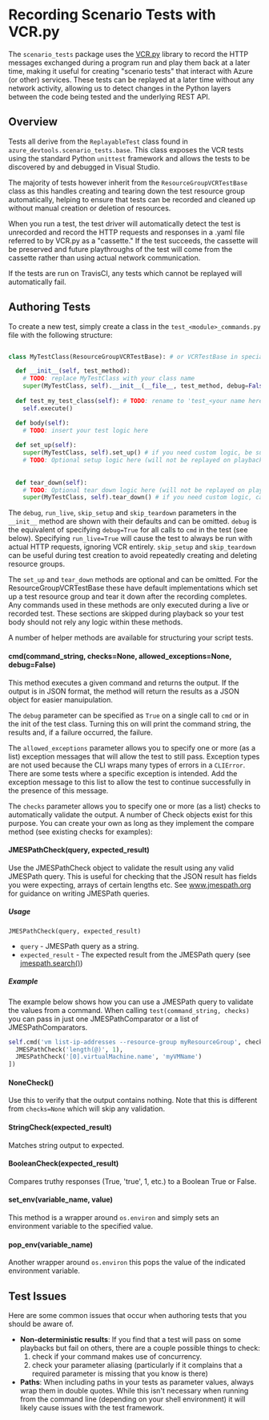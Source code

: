 ﻿Recording Scenario Tests with VCR.py
========================================

The `scenario_tests` package uses the [VCR.py](https://pypi.python.org/pypi/vcrpy) library to record the HTTP messages exchanged during a program run and play them back at a later time, making it useful for creating "scenario tests" that interact with Azure (or other) services. These tests can be replayed at a later time without any network activity, allowing us to detect changes in the Python layers between the code being tested and the underlying REST API.

## Overview

Tests all derive from the `ReplayableTest` class found in `azure_devtools.scenario_tests.base`. This class exposes the VCR tests using the standard Python `unittest` framework and allows the tests to be discovered by and debugged in Visual Studio.

The majority of tests however inherit from the `ResourceGroupVCRTestBase` class as this handles creating and tearing down the test resource group automatically, helping to ensure that tests can be recorded and cleaned up without manual creation or deletion of resources.

When you run a test, the test driver will automatically detect the test is unrecorded and record the HTTP requests and responses in a .yaml file referred to by VCR.py as a "cassette." If the test succeeds, the cassette will be preserved and future playthroughs of the test will come from the cassette rather than using actual network communication.

If the tests are run on TravisCI, any tests which cannot be replayed will automatically fail. 

## Authoring Tests

To create a new test, simply create a class in the `test_<module>_commands.py` file with the following structure:

```Python

class MyTestClass(ResourceGroupVCRTestBase): # or VCRTestBase in special circumstances

  def __init__(self, test_method):
    # TODO: replace MyTestClass with your class name
    super(MyTestClass, self).__init__(__file__, test_method, debug=False, run_live=False, skip_setup=False, skip_teardown=False)
      
  def test_my_test_class(self): # TODO: rename to 'test_<your name here>'
    self.execute()

  def body(self):
    # TODO: insert your test logic here
    
  def set_up(self):
    super(MyTestClass, self).set_up() # if you need custom logic, be sure to call the base class version first
    # TODO: Optional setup logic here (will not be replayed on playback)
    
    
  def tear_down(self):
    # TODO: Optional tear down logic here (will not be replayed on playback)
    super(MyTestClass, self).tear_down() # if you need custom logic, call the base class version last
```

The `debug`, `run_live`, `skip_setup` and `skip_teardown` parameters in the `__init__` method are shown with their defaults and can be omitted. `debug` is the equivalent of specifying `debug=True` for all calls to `cmd` in the test (see below). Specifying `run_live=True` will cause the test to always be run with actual HTTP requests, ignoring VCR entirely. `skip_setup` and `skip_teardown` can be useful during test creation to avoid repeatedly creating and deleting resource groups.

The `set_up` and `tear_down` methods are optional and can be omitted. For the ResourceGroupVCRTestBase these have default implementations which set up a test resource group and tear it down after the recording completes. Any commands used in these methods are only executed during a live or recorded test. These sections are skipped during playback so your test body should not rely any logic within these methods.

A number of helper methods are available for structuring your script tests.

#### cmd(command_string, checks=None, allowed_exceptions=None, debug=False)

This method executes a given command and returns the output. If the output is in JSON format, the method will return the results as a JSON object for easier manuipulation.

The `debug` parameter can be specified as `True` on a single call to `cmd` or in the init of the test class. Turning this on will print the command string, the results and, if a failure occurred, the failure.

The `allowed_exceptions` parameter allows you to specify one or more (as a list) exception messages that will allow the test to still pass. Exception types are not used because the CLI wraps many types of errors in a `CLIError`. There are some tests where a specific exception is intended. Add the exception message to this list to allow the test to continue successfully in the presence of this message.

The `checks` parameter allows you to specify one or more (as a list) checks to automatically validate the output. A number of Check objects exist for this purpose. You can create your own as long as they implement the compare method (see existing checks for examples):

#### JMESPathCheck(query, expected_result)

Use the JMESPathCheck object to validate the result using any valid JMESPath query. This is useful for checking that the JSON result has fields you were expecting, arrays of certain lengths etc. See www.jmespath.org for guidance on writing JMESPath queries.

##### Usage
```
JMESPathCheck(query, expected_result)
```
- `query` - JMESPath query as a string.
- `expected_result` - The expected result from the JMESPath query (see [jmespath.search()](https://github.com/jmespath/jmespath.py#api))

##### Example

The example below shows how you can use a JMESPath query to validate the values from a command.
When calling `test(command_string, checks)` you can pass in just one JMESPathComparator or a list of JMESPathComparators.

```Python
self.cmd('vm list-ip-addresses --resource-group myResourceGroup', checks=[
  JMESPathCheck('length(@)', 1),
  JMESPathCheck('[0].virtualMachine.name', 'myVMName')
])
```
#### NoneCheck()

Use this to verify that the output contains nothing. Note that this is different from `checks=None` which will skip any validation.

#### StringCheck(expected_result)

Matches string output to expected.

#### BooleanCheck(expected_result)

Compares truthy responses (True, 'true', 1, etc.) to a Boolean True or False.

#### set_env(variable_name, value)

This method is a wrapper around `os.environ` and simply sets an environment variable to the specified value.

#### pop_env(variable_name)

Another wrapper around `os.environ` this pops the value of the indicated environment variable.

## Test Issues

Here are some common issues that occur when authoring tests that you should be aware of.

- **Non-deterministic results**: If you find that a test will pass on some playbacks but fail on others, there are a couple possible things to check:
  1. check if your command makes use of concurrency.
  2. check your parameter aliasing (particularly if it complains that a required parameter is missing that you know is there)
- **Paths**: When including paths in your tests as parameter values, always wrap them in double quotes. While this isn't necessary when running from the command line (depending on your shell environment) it will likely cause issues with the test framework.
